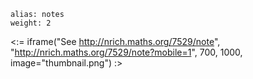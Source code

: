 ````
alias: notes
weight: 2
````

<:= iframe("See http://nrich.maths.org/7529/note", "http://nrich.maths.org/7529/note?mobile=1", 700, 1000, image="thumbnail.png") :>